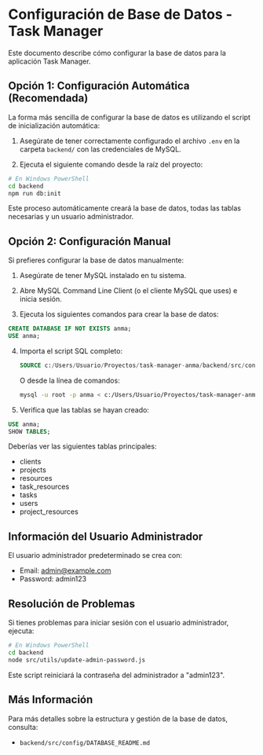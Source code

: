 # Configuración de Base de Datos - Task Manager

Este documento describe cómo configurar la base de datos para la aplicación Task Manager.

## Opción 1: Configuración Automática (Recomendada)

La forma más sencilla de configurar la base de datos es utilizando el script de inicialización automática:

1. Asegúrate de tener correctamente configurado el archivo `.env` en la carpeta `backend/` con las credenciales de MySQL.

2. Ejecuta el siguiente comando desde la raíz del proyecto:

```bash
# En Windows PowerShell
cd backend
npm run db:init
```

Este proceso automáticamente creará la base de datos, todas las tablas necesarias y un usuario administrador.

## Opción 2: Configuración Manual

Si prefieres configurar la base de datos manualmente:

1. Asegúrate de tener MySQL instalado en tu sistema.

2. Abre MySQL Command Line Client (o el cliente MySQL que uses) e inicia sesión.

3. Ejecuta los siguientes comandos para crear la base de datos:

```sql
CREATE DATABASE IF NOT EXISTS anma;
USE anma;
```

4. Importa el script SQL completo:

   ```sql
   SOURCE c:/Users/Usuario/Proyectos/task-manager-anma/backend/src/config/complete-database.sql
   ```

   O desde la línea de comandos:
   
   ```bash
   mysql -u root -p anma < c:/Users/Usuario/Proyectos/task-manager-anma/backend/src/config/complete-database.sql
   ```

5. Verifica que las tablas se hayan creado:

```sql
USE anma;
SHOW TABLES;
```

Deberías ver las siguientes tablas principales:
- clients
- projects
- resources
- task_resources
- tasks
- users
- project_resources

## Información del Usuario Administrador

El usuario administrador predeterminado se crea con:
- Email: admin@example.com
- Password: admin123

## Resolución de Problemas

Si tienes problemas para iniciar sesión con el usuario administrador, ejecuta:

```bash
# En Windows PowerShell
cd backend
node src/utils/update-admin-password.js
```

Este script reiniciará la contraseña del administrador a "admin123".

## Más Información

Para más detalles sobre la estructura y gestión de la base de datos, consulta:
- `backend/src/config/DATABASE_README.md`
